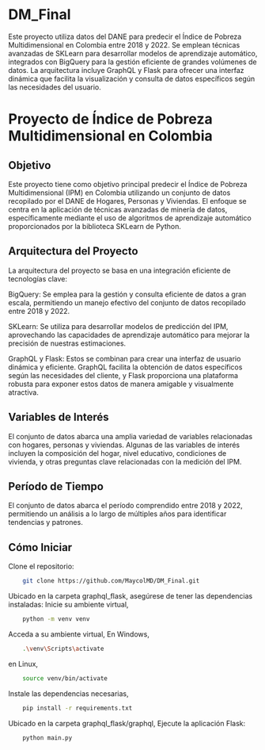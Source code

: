 # DM_Final
Este proyecto utiliza datos del DANE para predecir el Índice de Pobreza Multidimensional en Colombia entre 2018 y 2022. Se emplean técnicas avanzadas de SKLearn para desarrollar modelos de aprendizaje automático, integrados con BigQuery para la gestión eficiente de grandes volúmenes de datos. La arquitectura incluye GraphQL y Flask para ofrecer una interfaz dinámica que facilita la visualización y consulta de datos específicos según las necesidades del usuario.

# Proyecto de Índice de Pobreza Multidimensional en Colombia
## Objetivo
Este proyecto tiene como objetivo principal predecir el Índice de Pobreza Multidimensional (IPM) en Colombia utilizando un conjunto de datos recopilado por el DANE de Hogares, Personas y Viviendas. El enfoque se centra en la aplicación de técnicas avanzadas de minería de datos, específicamente mediante el uso de algoritmos de aprendizaje automático proporcionados por la biblioteca SKLearn de Python.

## Arquitectura del Proyecto
La arquitectura del proyecto se basa en una integración eficiente de tecnologías clave:

BigQuery: Se emplea para la gestión y consulta eficiente de datos a gran escala, permitiendo un manejo efectivo del conjunto de datos recopilado entre 2018 y 2022.

SKLearn: Se utiliza para desarrollar modelos de predicción del IPM, aprovechando las capacidades de aprendizaje automático para mejorar la precisión de nuestras estimaciones.

GraphQL y Flask: Estos se combinan para crear una interfaz de usuario dinámica y eficiente. GraphQL facilita la obtención de datos específicos según las necesidades del cliente, y Flask proporciona una plataforma robusta para exponer estos datos de manera amigable y visualmente atractiva.

## Variables de Interés
El conjunto de datos abarca una amplia variedad de variables relacionadas con hogares, personas y viviendas. Algunas de las variables de interés incluyen la composición del hogar, nivel educativo, condiciones de vivienda, y otras preguntas clave relacionadas con la medición del IPM.

## Período de Tiempo
El conjunto de datos abarca el período comprendido entre 2018 y 2022, permitiendo un análisis a lo largo de múltiples años para identificar tendencias y patrones.

## Cómo Iniciar
Clone el repositorio: 
```bash
    git clone https://github.com/MaycolMD/DM_Final.git
```

Ubicado en la carpeta graphql_flask, asegúrese de tener las dependencias instaladas:
Inicie su ambiente virtual,
```bash
    python -m venv venv
```

Acceda a su ambiente virtual,
En Windows,
```bash
    .\venv\Scripts\activate
```
en Linux,
```bash
    source venv/bin/activate
```

Instale las dependencias necesarias,
```bash
    pip install -r requirements.txt
```

Ubicado en la carpeta graphql_flask/graphql, Ejecute la aplicación Flask: 
```bash
    python main.py
```

